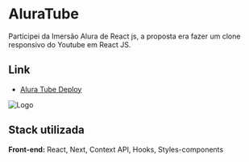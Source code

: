 
# AluraTube

Participei da Imersão Alura de React js, a proposta era fazer um clone responsivo do Youtube em React JS. 


## Link

 - [Alura Tube Deploy](https://aluratube-three-sigma.vercel.app/)


![Logo](https://blogger.googleusercontent.com/img/b/R29vZ2xl/AVvXsEimXrxAqZ5KkOGmeT3ev2ymg7yiQaWNkkCWUmzE8dlZUYwfET4ALQsWn5yjg2E_NoGzIzWNbdPLLZa6-8RpFqCL5iOK6JcjRNyof38Mn0V8D1nCiMncy4T-_Hs-ubR94MpTPfgklrwu8T_TW1mfXL9Zl1UIqtlO99TeAYrjNwft7W96ionyYyBKWiD4/s1600/Captura%20de%20Tela%202023-02-19%20a%CC%80s%2001.04.42.png)


## Stack utilizada

**Front-end:** React, Next, Context API, Hooks, Styles-components
